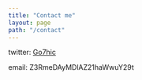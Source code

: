 ```yaml
---
title: "Contact me"
layout: page
path: "/contact"
---
```



twitter: [Go7hic](https://twitter.com/Go7hic) 


  email: Z3RmeDAyMDlAZ21haWwuY29t